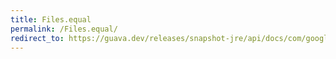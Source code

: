 ```yaml
---
title: Files.equal
permalink: /Files.equal/
redirect_to: https://guava.dev/releases/snapshot-jre/api/docs/com/google/common/io/Files.html#equal-java.io.File-java.io.File-
---
```

